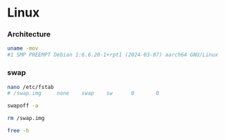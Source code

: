 # Linux
### Architecture
```bash
uname -mov
#1 SMP PREEMPT Debian 1:6.6.20-1+rpt1 (2024-03-07) aarch64 GNU/Linux
```
### swap
```bash
nano /etc/fstab
# /swap.img     none    swap    sw      0       0
```
```bash
swapoff -a
```
```bash
rm /swap.img
```
```bash
free -h
```
